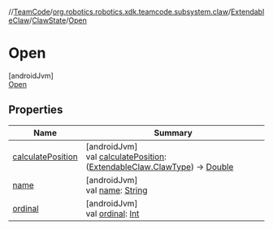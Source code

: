 //[TeamCode](../../../../../index.md)/[org.robotics.robotics.xdk.teamcode.subsystem.claw](../../../index.md)/[ExtendableClaw](../../index.md)/[ClawState](../index.md)/[Open](index.md)

# Open

[androidJvm]\
[Open](index.md)

## Properties

| Name | Summary |
|---|---|
| [calculatePosition](../calculate-position.md) | [androidJvm]<br>val [calculatePosition](../calculate-position.md): ([ExtendableClaw.ClawType](../../-claw-type/index.md)) -&gt; [Double](https://kotlinlang.org/api/latest/jvm/stdlib/kotlin/-double/index.html) |
| [name](../../-claw-state-update/-both/index.md#-372974862%2FProperties%2F863896225) | [androidJvm]<br>val [name](../../-claw-state-update/-both/index.md#-372974862%2FProperties%2F863896225): [String](https://kotlinlang.org/api/latest/jvm/stdlib/kotlin/-string/index.html) |
| [ordinal](../../-claw-state-update/-both/index.md#-739389684%2FProperties%2F863896225) | [androidJvm]<br>val [ordinal](../../-claw-state-update/-both/index.md#-739389684%2FProperties%2F863896225): [Int](https://kotlinlang.org/api/latest/jvm/stdlib/kotlin/-int/index.html) |
